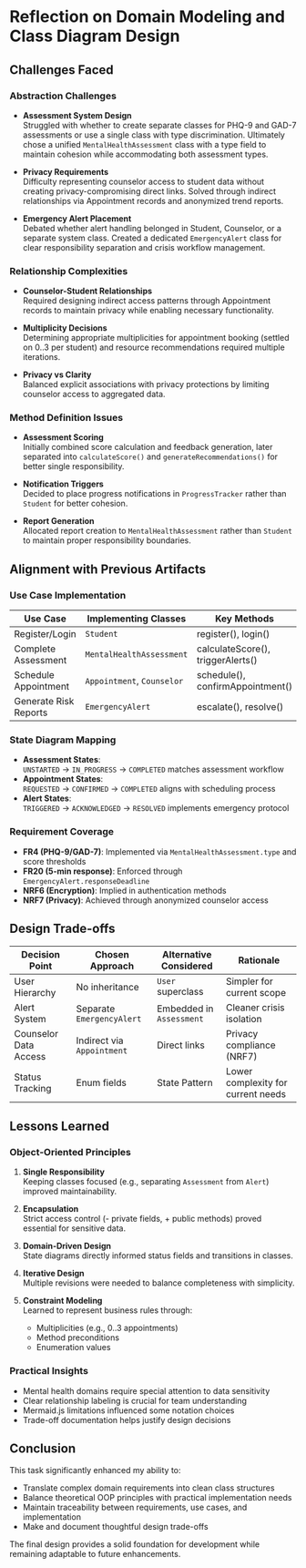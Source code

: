 # Reflection on Domain Modeling and Class Diagram Design

## Challenges Faced

### Abstraction Challenges
- **Assessment System Design**  
  Struggled with whether to create separate classes for PHQ-9 and GAD-7 assessments or use a single class with type discrimination. Ultimately chose a unified `MentalHealthAssessment` class with a type field to maintain cohesion while accommodating both assessment types.

- **Privacy Requirements**  
  Difficulty representing counselor access to student data without creating privacy-compromising direct links. Solved through indirect relationships via Appointment records and anonymized trend reports.

- **Emergency Alert Placement**  
  Debated whether alert handling belonged in Student, Counselor, or a separate system class. Created a dedicated `EmergencyAlert` class for clear responsibility separation and crisis workflow management.

### Relationship Complexities
- **Counselor-Student Relationships**  
  Required designing indirect access patterns through Appointment records to maintain privacy while enabling necessary functionality.

- **Multiplicity Decisions**  
  Determining appropriate multiplicities for appointment booking (settled on 0..3 per student) and resource recommendations required multiple iterations.

- **Privacy vs Clarity**  
  Balanced explicit associations with privacy protections by limiting counselor access to aggregated data.

### Method Definition Issues
- **Assessment Scoring**  
  Initially combined score calculation and feedback generation, later separated into `calculateScore()` and `generateRecommendations()` for better single responsibility.

- **Notification Triggers**  
  Decided to place progress notifications in `ProgressTracker` rather than `Student` for better cohesion.

- **Report Generation**  
  Allocated report creation to `MentalHealthAssessment` rather than `Student` to maintain proper responsibility boundaries.

## Alignment with Previous Artifacts

### Use Case Implementation
| Use Case                   | Implementing Classes               | Key Methods                     |
|----------------------------|------------------------------------|---------------------------------|
| Register/Login             | `Student`                          | register(), login()             |
| Complete Assessment        | `MentalHealthAssessment`           | calculateScore(), triggerAlerts() |
| Schedule Appointment       | `Appointment`, `Counselor`         | schedule(), confirmAppointment() |
| Generate Risk Reports      | `EmergencyAlert`                   | escalate(), resolve()           |

### State Diagram Mapping
- **Assessment States**:  
  `UNSTARTED` → `IN_PROGRESS` → `COMPLETED` matches assessment workflow
- **Appointment States**:  
  `REQUESTED` → `CONFIRMED` → `COMPLETED` aligns with scheduling process
- **Alert States**:  
  `TRIGGERED` → `ACKNOWLEDGED` → `RESOLVED` implements emergency protocol

### Requirement Coverage
- **FR4 (PHQ-9/GAD-7)**: Implemented via `MentalHealthAssessment.type` and score thresholds
- **FR20 (5-min response)**: Enforced through `EmergencyAlert.responseDeadline`
- **NRF6 (Encryption)**: Implied in authentication methods
- **NRF7 (Privacy)**: Achieved through anonymized counselor access

## Design Trade-offs

| Decision Point          | Chosen Approach           | Alternative Considered      | Rationale                          |
|-------------------------|---------------------------|-----------------------------|------------------------------------|
| User Hierarchy          | No inheritance            | `User` superclass           | Simpler for current scope          |
| Alert System            | Separate `EmergencyAlert` | Embedded in `Assessment`    | Cleaner crisis isolation           |
| Counselor Data Access   | Indirect via `Appointment`| Direct links                | Privacy compliance (NRF7)          |
| Status Tracking         | Enum fields               | State Pattern               | Lower complexity for current needs |

## Lessons Learned

### Object-Oriented Principles
1. **Single Responsibility**  
   Keeping classes focused (e.g., separating `Assessment` from `Alert`) improved maintainability.

2. **Encapsulation**  
   Strict access control (- private fields, + public methods) proved essential for sensitive data.

3. **Domain-Driven Design**  
   State diagrams directly informed status fields and transitions in classes.

4. **Iterative Design**  
   Multiple revisions were needed to balance completeness with simplicity.

5. **Constraint Modeling**  
   Learned to represent business rules through:
   - Multiplicities (e.g., 0..3 appointments)
   - Method preconditions
   - Enumeration values

### Practical Insights
- Mental health domains require special attention to data sensitivity
- Clear relationship labeling is crucial for team understanding
- Mermaid.js limitations influenced some notation choices
- Trade-off documentation helps justify design decisions


## Conclusion
This task significantly enhanced my ability to:
- Translate complex domain requirements into clean class structures
- Balance theoretical OOP principles with practical implementation needs
- Maintain traceability between requirements, use cases, and implementation
- Make and document thoughtful design trade-offs

The final design provides a solid foundation for development while remaining adaptable to future enhancements.
